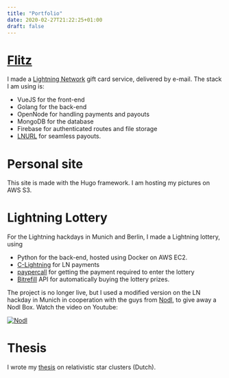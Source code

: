 ```yaml
---
title: "Portfolio"
date: 2020-02-27T21:22:25+01:00
draft: false
---
```

# [Flitz](https://flitz.cards)
I made a [Lightning Network](https://lightning.network) gift card service, delivered by e-mail. The stack I am using is:

- VueJS for the front-end
- Golang for the back-end
- OpenNode for handling payments and payouts
- MongoDB for the database
- Firebase for authenticated routes and file storage
- [LNURL](https://github.com/btcontract/lnurl-rfc/blob/master/spec.md) for seamless payouts.

# Personal site

This site is made with the Hugo framework. I am hosting my pictures on AWS S3.

# Lightning Lottery

For the Lightning hackdays in Munich and Berlin, I made a Lightning lottery, using

- Python for the back-end, hosted using Docker on AWS EC2.
- [C-Lightning](https://github.com/ElementsProject/lightning) for LN payments
- [paypercall](https://github.com/ElementsProject/lightning) for getting the payment required to enter the lottery
- [Bitrefill](https://bitrefill.com) API for automatically buying the lottery prizes.

The project is no longer live, but I used a modified version on the LN hackday in Munich in cooperation with the guys from [Nodl](https://nodl.it), to give away a Nodl Box. Watch the video on Youtube:

[![Nodl](https://img.youtube.com/vi/3uP4if4K8UU/0.jpg)](https://www.youtube.com/watch?v=3uP4if4K8UU)

# Thesis

I wrote my [thesis](https://lib.ugent.be/fulltxt/RUG01/002/349/830/RUG01-002349830_2017_0001_AC.pdf) on relativistic star clusters (Dutch).
